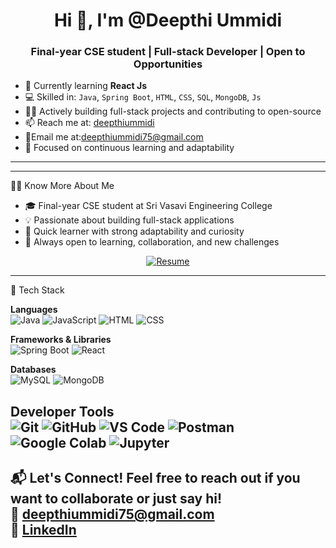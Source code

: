 <h1 align="center">Hi 👋, I'm @Deepthi Ummidi</h1>
<h3 align="center">Final-year CSE student | Full-stack Developer | Open to Opportunities</h3>

- 🌱 Currently learning **React Js**
- 💻 Skilled in: `Java`, `Spring Boot`, `HTML`, `CSS`, `SQL`, `MongoDB`, `Js`
- 👩‍💻 Actively building full-stack projects and contributing to open-source
- 📫 Reach me at: [deepthiummidi](https://www.linkedin.com/in/deepthiummidi/)
- 📧Email me at:[deepthiummidi75@gmail.com](mailto:deepthiummidi75@gmail.com)  
- 🎯 Focused on continuous learning and adaptability

---
---

🙋‍♀️ Know More About Me

- 🎓 Final-year CSE student at Sri Vasavi Engineering College  
- 💡 Passionate about building full-stack applications  
- 🧠 Quick learner with strong adaptability and curiosity  
- 🤝 Always open to learning, collaboration, and new challenges  

<p align="center">
  <a href="https://drive.google.com/file/d/1DBbRETRukCCde6XoRIPPcfSljZ2sPLyG/view?usp=drive_link" target="_blank">
    <img src="https://img.shields.io/badge/📄%20My%20Resume-blue?style=for-the-badge" alt="Resume"/>
  </a>
</p>


---

🔧 Tech Stack

**Languages**  
![Java](https://img.shields.io/badge/Java-ED8B00?style=for-the-badge&logo=openjdk&logoColor=white)
![JavaScript](https://img.shields.io/badge/JavaScript-F7DF1E?style=for-the-badge&logo=javascript&logoColor=black)
![HTML](https://img.shields.io/badge/HTML-E34F26?style=for-the-badge&logo=html5&logoColor=white)
![CSS](https://img.shields.io/badge/CSS-1572B6?style=for-the-badge&logo=css3&logoColor=white)

**Frameworks & Libraries**  
![Spring Boot](https://img.shields.io/badge/Spring%20Boot-6DB33F?style=for-the-badge&logo=spring-boot&logoColor=white)
![React](https://img.shields.io/badge/React-20232A?style=for-the-badge&logo=react&logoColor=61DAFB)

**Databases**  
![MySQL](https://img.shields.io/badge/MySQL-4479A1?style=for-the-badge&logo=mysql&logoColor=white)
![MongoDB](https://img.shields.io/badge/MongoDB-4EA94B?style=for-the-badge&logo=mongodb&logoColor=white)

**Developer Tools**  
![Git](https://img.shields.io/badge/Git-F05032?style=for-the-badge&logo=git&logoColor=white)
![GitHub](https://img.shields.io/badge/GitHub-181717?style=for-the-badge&logo=github&logoColor=white)
![VS Code](https://img.shields.io/badge/VS%20Code-007ACC?style=for-the-badge&logo=visual-studio-code&logoColor=white)
![Postman](https://img.shields.io/badge/Postman-FF6C37?style=for-the-badge&logo=postman&logoColor=white)
![Google Colab](https://img.shields.io/badge/Google%20Colab-F9AB00?style=for-the-badge&logo=googlecolab&logoColor=white)
![Jupyter](https://img.shields.io/badge/Jupyter-F37626?style=for-the-badge&logo=jupyter&logoColor=white)
---
📬 Let's Connect!
Feel free to reach out if you want to collaborate or just say hi!  
📧 [deepthiummidi75@gmail.com](mailto:deepthiummidi75@gmail.com)  
🔗 [LinkedIn](https://www.linkedin.com/in/deepthiummidi/)
---
